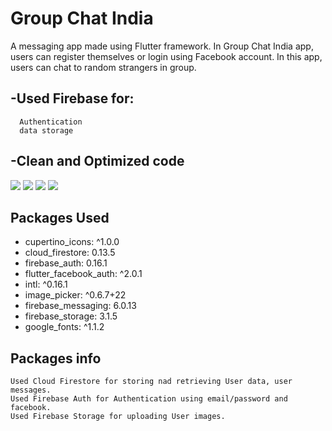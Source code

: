 # Group Chat India

A messaging app made using Flutter framework. In Group Chat India app, users can register themselves or login using Facebook account. In this app, users can chat to random strangers in group. 

## -Used Firebase for: 
      Authentication
      data storage
## -Clean and Optimized code
![](lib/screenshots/screenshot_1.jpg) ![](lib/screenshots/screenshot_2.jpg)
![](lib/screenshots/screenshot_3.jpg) ![](lib/screenshots/screenshot_4.jpg)

## Packages Used
- cupertino_icons: ^1.0.0
- cloud_firestore: 0.13.5
- firebase_auth: 0.16.1
- flutter_facebook_auth: ^2.0.1
- intl: ^0.16.1
- image_picker: ^0.6.7+22
- firebase_messaging: 6.0.13
- firebase_storage: 3.1.5
- google_fonts: ^1.1.2

## Packages info
    Used Cloud Firestore for storing nad retrieving User data, user messages.
    Used Firebase Auth for Authentication using email/password and facebook.
    Used Firebase Storage for uploading User images.

  
  
